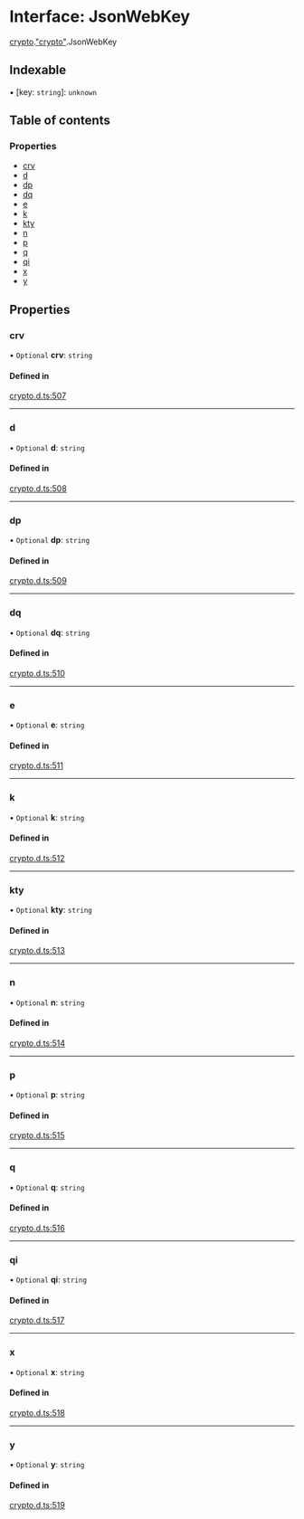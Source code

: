 # Interface: JsonWebKey

[crypto](../modules/crypto.md).["crypto"](../modules/crypto._crypto_.md).JsonWebKey

## Indexable

▪ [key: `string`]: `unknown`

## Table of contents

### Properties

- [crv](crypto._crypto_.JsonWebKey.md#crv)
- [d](crypto._crypto_.JsonWebKey.md#d)
- [dp](crypto._crypto_.JsonWebKey.md#dp)
- [dq](crypto._crypto_.JsonWebKey.md#dq)
- [e](crypto._crypto_.JsonWebKey.md#e)
- [k](crypto._crypto_.JsonWebKey.md#k)
- [kty](crypto._crypto_.JsonWebKey.md#kty)
- [n](crypto._crypto_.JsonWebKey.md#n)
- [p](crypto._crypto_.JsonWebKey.md#p)
- [q](crypto._crypto_.JsonWebKey.md#q)
- [qi](crypto._crypto_.JsonWebKey.md#qi)
- [x](crypto._crypto_.JsonWebKey.md#x)
- [y](crypto._crypto_.JsonWebKey.md#y)

## Properties

### crv

• `Optional` **crv**: `string`

#### Defined in

[crypto.d.ts:507](https://github.com/goodcodedev/bun-types/blob/8bd1b3a/crypto.d.ts#L507)

___

### d

• `Optional` **d**: `string`

#### Defined in

[crypto.d.ts:508](https://github.com/goodcodedev/bun-types/blob/8bd1b3a/crypto.d.ts#L508)

___

### dp

• `Optional` **dp**: `string`

#### Defined in

[crypto.d.ts:509](https://github.com/goodcodedev/bun-types/blob/8bd1b3a/crypto.d.ts#L509)

___

### dq

• `Optional` **dq**: `string`

#### Defined in

[crypto.d.ts:510](https://github.com/goodcodedev/bun-types/blob/8bd1b3a/crypto.d.ts#L510)

___

### e

• `Optional` **e**: `string`

#### Defined in

[crypto.d.ts:511](https://github.com/goodcodedev/bun-types/blob/8bd1b3a/crypto.d.ts#L511)

___

### k

• `Optional` **k**: `string`

#### Defined in

[crypto.d.ts:512](https://github.com/goodcodedev/bun-types/blob/8bd1b3a/crypto.d.ts#L512)

___

### kty

• `Optional` **kty**: `string`

#### Defined in

[crypto.d.ts:513](https://github.com/goodcodedev/bun-types/blob/8bd1b3a/crypto.d.ts#L513)

___

### n

• `Optional` **n**: `string`

#### Defined in

[crypto.d.ts:514](https://github.com/goodcodedev/bun-types/blob/8bd1b3a/crypto.d.ts#L514)

___

### p

• `Optional` **p**: `string`

#### Defined in

[crypto.d.ts:515](https://github.com/goodcodedev/bun-types/blob/8bd1b3a/crypto.d.ts#L515)

___

### q

• `Optional` **q**: `string`

#### Defined in

[crypto.d.ts:516](https://github.com/goodcodedev/bun-types/blob/8bd1b3a/crypto.d.ts#L516)

___

### qi

• `Optional` **qi**: `string`

#### Defined in

[crypto.d.ts:517](https://github.com/goodcodedev/bun-types/blob/8bd1b3a/crypto.d.ts#L517)

___

### x

• `Optional` **x**: `string`

#### Defined in

[crypto.d.ts:518](https://github.com/goodcodedev/bun-types/blob/8bd1b3a/crypto.d.ts#L518)

___

### y

• `Optional` **y**: `string`

#### Defined in

[crypto.d.ts:519](https://github.com/goodcodedev/bun-types/blob/8bd1b3a/crypto.d.ts#L519)

